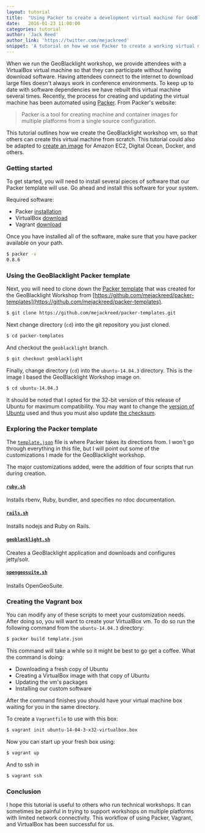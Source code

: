 ```yaml
---
layout: tutorial
title:  "Using Packer to create a development virtual machine for GeoBlacklight"
date:   2016-01-23 11:00:00
categories: tutorial
author: 'Jack Reed'
author_link: 'https://twitter.com/mejackreed'
snippet: 'A tutorial on how we use Packer to create a working virtual machine for the GeoBlacklight workshop'
---
```


When we run the GeoBlacklight workshop, we provide attendees with a VirtualBox virtual machine so that they can participate without having download software. Having attendees connect to the internet to download large files doesn't always work in conference environments. To keep up to date with software dependencies we have rebuilt this virtual machine several times. Recently, the process for creating and updating the virtual machine has been automated using [Packer](https://www.packer.io/). From Packer's website:

> Packer is a tool for creating machine and container images for multiple platforms from a single source configuration.

This tutorial outlines how we create the GeoBlacklight workshop vm, so that others can create this virtual machine from scratch. This tutorial could also be adapted to [create an image](https://www.packer.io/intro/platforms.html) for Amazon EC2, Digital Ocean, Docker, and others.

### Getting started

To get started, you will need to install several pieces of software that our Packer template will use. Go ahead and install this software for your system.

Required software:

 - Packer [installation](https://www.packer.io/intro/getting-started/setup.html)
 - VirtualBox [download](https://www.virtualbox.org/wiki/Downloads)
 - Vagrant [download](https://www.vagrantup.com/downloads.html)
 
Once you have installed all of the software, make sure that you have packer available on your path.

```sh
$ packer -v
0.8.6
```

### Using the GeoBlacklight Packer template

Next, you will need to clone down the [Packer template](https://github.com/mejackreed/packer-templates) that was created for the GeoBlacklight Workshop from [https://github.com/mejackreed/packer-templates](https://github.com/mejackreed/packer-templates).

```sh
$ git clone https://github.com/mejackreed/packer-templates.git
```

Next change directory (`cd`) into the git repository you just cloned.

```sh
$ cd packer-templates
```

And checkout the `geoblacklight` branch.

```sh
$ git checkout geoblacklight
```

Finally, change directory (`cd`) into the `ubuntu-14.04.3` directory. This is the image I based the GeoBlacklight Workshop image on.

```sh
$ cd ubuntu-14.04.3
```

<div class='flash-alert'>
  It should be noted that I opted for the 32-bit version of this release of Ubuntu for maximum compatibility. You may want to change the <a href="https://github.com/mejackreed/packer-templates/blob/geoblacklight/ubuntu-14.04.3/template.json#L84">version of Ubuntu</a> used and thus you must also update <a href="https://github.com/mejackreed/packer-templates/blob/geoblacklight/ubuntu-14.04.3/template.json#L82">the checksum</a>.
</div>

### Exploring the Packer template

The [`template.json`](https://github.com/mejackreed/packer-templates/blob/geoblacklight/ubuntu-14.04.3/template.json) file is where Packer takes its directions from. I won't go through everything in this file, but I will point out some of the customizations I made for the GeoBlacklight workshop.

The major customizations added, were the addition of four scripts that run during creation.

#### [`ruby.sh`](https://github.com/mejackreed/packer-templates/blob/geoblacklight/ubuntu-14.04.3/scripts/ruby.sh)
Installs rbenv, Ruby, bundler, and specifies no rdoc documentation.

#### [`rails.sh`](https://github.com/mejackreed/packer-templates/blob/geoblacklight/ubuntu-14.04.3/scripts/rails.sh)
Installs nodejs and Ruby on Rails.

#### [`geoblacklight.sh`](https://github.com/mejackreed/packer-templates/blob/geoblacklight/ubuntu-14.04.3/scripts/geoblacklight.sh)
Creates a GeoBlacklight application and downloads and configures jetty/solr.

#### [`opengeosuite.sh`](https://github.com/mejackreed/packer-templates/blob/geoblacklight/ubuntu-14.04.3/scripts/opengeosuite.sh)
Installs OpenGeoSuite.

### Creating the Vagrant box

You can modify any of these scripts to meet your customization needs. After doing so, you will want to create your VirtualBox vm. To do so run the following command from the `ubuntu-14.04.3` directory:

```sh
$ packer build template.json
```

This command will take a while so it might be best to go get a coffee. What the command is doing:

 - Downloading a fresh copy of Ubuntu
 - Creating a VirtualBox image with that copy of Ubuntu
 - Updating the vm's packages
 - Installing our custom software

After the command finishes you should have your virtual machine box waiting for you in the same directory.

To create a `Vagrantfile` to use with this box:

```sh
$ vagrant init ubuntu-14-04-3-x32-virtualbox.box
```

Now you can start up your fresh box using:

```sh
$ vagrant up
```

And to ssh in

```sh
$ vagrant ssh
```

### Conclusion

I hope this tutorial is useful to others who run technical workshops. It can sometimes be painful in trying to support workshops on multiple platforms with limited network connectivity. This workflow of using Packer, Vagrant, and VirtualBox has been successful for us.

